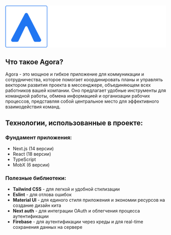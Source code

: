 ![AgoraRepositoryImage.png](public%2Fstatic%2FAgoraRepositoryImage.png)

## Что такое Agora?

Agora - это мощное и гибкое приложение для коммуникации и сотрудничества, которое помогает координировать планы и управлять вектором развития проекта в мессенджере, объединяющем всех работников вашей компании. Оно предлагает удобные инструменты для командной работы, обмена информацией и организации рабочих процессов, представляя собой центральное место для эффективного взаимодействия команд.

## Технологии, использованные в проекте:

### Фундамент приложения:

- Next.js (14 версии)
- React (18 версии)
- TypeScript
- MobX (6 версии)

### Полезные библиотеки:

- **Tailwind CSS** - для легкой и удобной стилизации
- **Eslint** - для отлова ошибок
- **Material UI** - для единого стиля приложения и экономии ресурсов на создание дизайн кита
- **Next auth** - для интеграции OAuth и облегчения процесса аутентификации
- **Firebase** - для аутентификации через креды и для real-time сохранения данных на сервере